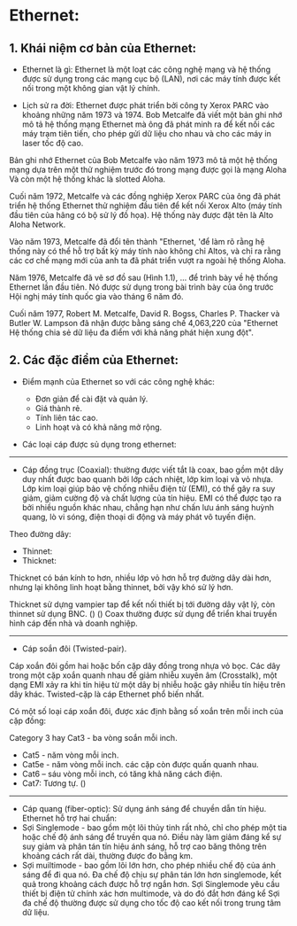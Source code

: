 # Ethernet:
## 1. Khái niệm cơ bản của Ethernet:
- Ethernet là gì: 
Ethernet là một loạt các công nghệ mạng và hệ thống được sử dụng trong các mạng cục bộ (LAN), nơi các máy tính được kết nối trong một không gian vật lý chính.

- Lịch sử ra đời: 
Ethernet được phát triển bởi công ty Xerox PARC vào khoảng những năm 1973 và 1974. Bob Metcalfe  đã viết một bản ghi nhớ mô tả hệ thống mạng Ethernet mà ông đã phát minh ra để kết nối các máy trạm tiên tiến, cho phép gửi dữ liệu cho nhau và cho các máy in laser tốc độ cao.

Bản ghi nhớ Ethernet của Bob Metcalfe vào năm 1973 mô tả một hệ thống mạng dựa trên một thử nghiệm trước đó trong mạng được gọi là mạng Aloha Và còn một hệ thống khác là slotted Aloha.

Cuối năm 1972, Metcalfe và các đồng nghiệp Xerox PARC của ông đã phát triển hệ thống Ethernet thử nghiệm đầu tiên để kết nối Xerox Alto (máy tính đầu tiên của hãng có bộ sử lý đồ họa). Hệ thống này được đặt tên là Alto Aloha Network. 

Vào năm 1973, Metcalfe đã đổi tên thành "Ethernet, 'để làm rõ rằng hệ thống này có thể hỗ trợ bất kỳ máy tính nào không chỉ Altos, và chỉ ra rằng các cơ chế mạng mới của anh ta đã phát triển vượt ra ngoài hệ thống Aloha.

Năm 1976, Metcalfe đã vẽ sơ đồ sau (Hình 1.1), ... để trình bày về hệ thống Ethernet lần đầu tiên. Nó được sử dụng trong bài trình bày của ông trước Hội nghị máy tính quốc gia vào tháng 6 năm đó.

Cuối năm 1977, Robert M. Metcalfe, David R. Bogss, Charles P. Thacker và Butler W. Lampson đã nhận được bằng sáng chế 4,063,220 của "Ethernet Hệ thống chia sẻ dữ liệu đa điểm với khả năng phát hiện xung đột".

## 2. Các đặc điểm của Ethernet:
- Điểm mạnh của Ethernet so với các công nghệ khác:
  - Đơn giản để cài đặt và quản lý.
  - Giá thành rẻ.
  - Tính liên tác cao.
  - Linh hoạt và có khả năng mở rộng.
  
- Các loại cáp được sủ dụng trong ethernet:
-------------------------------------------------------
  - Cáp đồng trục (Coaxial): 
thường được viết tắt là coax, bao gồm một dây duy nhất được bao quanh bởi lớp cách nhiệt, lớp kim loại và vỏ nhựa. Lớp kim loại giúp bảo vệ chống nhiễu điện từ (EMI), có thể gây ra suy giảm, giảm cường độ và chất lượng của tín hiệu. EMI có thể được tạo ra bởi nhiều nguồn khác nhau, chẳng hạn như chấn lưu ánh sáng huỳnh quang, lò vi sóng, điện thoại di động và máy phát vô tuyến điện.

Theo đường dây:
- Thinnet: 
- Thicknet: 

Thicknet có bán kính to hơn, nhiều lớp vỏ hơn hỗ trợ đường dây dài hơn, nhưng lại không linh hoạt bằng thinnet, bởi vậy khó sử lý hơn.

Thicknet sử dựng vampier tap để kết nối thiết bị tới đường dây vật lý, còn thinnet sử dụng BNC. 
() () 
Coax thường được sử dụng để triển khai truyền hình cáp đến nhà và doanh nghiệp.

--------------------------------------------------------------------------------
 - Cáp soắn đôi (Twisted-pair).
 
Cáp xoắn đôi gồm hai hoặc bốn cặp dây đồng trong nhựa vỏ bọc. Các dây trong một cặp xoắn quanh nhau để giảm nhiễu xuyên âm (Crosstalk), một dạng EMI xảy ra khi tín hiệu từ một dây bị nhiễu hoặc gây nhiễu tín hiệu trên dây khác. Twisted-cặp là cáp Ethernet phổ biến nhất.


Có một số loại cáp xoắn đôi, được xác định bằng số xoắn trên mỗi inch của cặp đồng:

Category 3 hay Cat3 - ba vòng soắn mỗi inch.
- Cat5  - năm vòng mỗi inch.
- Cat5e - năm vòng mỗi inch. các cặp còn được quấn quanh nhau.
- Cat6  – sáu vòng mỗi inch, có tăng khả năng cách điện. 
- Cat7: Tương tự. 
()


--------------------------------------------------------------------------
 - Cáp quang (fiber-optic): Sử dụng ánh sáng để chuyền dẫn tín hiệu. Ethernet hỗ trợ hai chuẩn:
  - Sợi Singlemode - bao gồm một lõi thủy tinh rất nhỏ, chỉ cho phép một tia hoặc chế độ ánh sáng để truyền qua nó. Điều này làm giảm đáng kể sự suy giảm và phân tán tín hiệu ánh sáng, hỗ trợ cao băng thông trên khoảng cách rất dài, thường được đo bằng km.
  - Sợi muiltimode - bao gồm lõi lớn hơn, cho phép nhiều chế độ của ánh sáng để đi qua nó. Đa chế độ chịu sự phân tán lớn hơn singlemode, kết quả trong khoảng cách được hỗ trợ ngắn hơn.
Sợi Singlemode yêu cầu thiết bị điện tử chính xác hơn multimode, và do đó đắt hơn đáng kể Sợi đa chế độ thường được sử dụng cho tốc độ cao kết nối trong trung tâm dữ liệu.



















